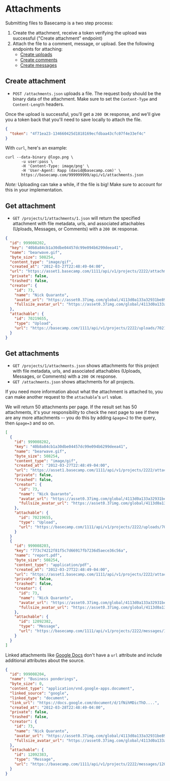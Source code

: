Attachments
===========

Submitting files to Basecamp is a two step process:

1. Create the attachment, receive a token verifying the upload was successful ("Create attachment" endpoint)
2. Attach the file to a comment, message, or upload. See the following endpoints for attaching:
   * [Create uploads](https://github.com/basecamp/bcx-api/blob/master/sections/uploads.md)
   * [Create comments](https://github.com/basecamp/bcx-api/blob/master/sections/comments.md)
   * [Create messages](https://github.com/basecamp/bcx-api/blob/master/sections/messages.md)

Create attachment
-----------------

* `POST /attachments.json` uploads a file. The request body should be the
binary data of the attachment. Make sure to set the `Content-Type` and
`Content-Length` headers.

Once the upload is successful, you'll get a `200 OK` response, and we'll give
you a token back that you'll need to save locally to attach the file.

```json
{
  "token": "4f71ea23-134660425d1818169ecfdbaa43cfc07f4e33ef4c"
}
```

With `curl`, here's an example:

```
curl --data-binary @logo.png \
       -u user:pass \
       -H 'Content-Type: image/png' \
       -H 'User-Agent: Rapp (david@basecamp.com)' \
       https://basecamp.com/999999999/api/v1/attachments.json
```

*Note:* Uploading can take a while, if the file is big! Make sure to account for this in your implementation.

Get attachment
--------------

* `GET /projects/1/attachments/1.json` will return the specified attachment
 with file metadata, urls, and associated attachables (Uploads, Messages,
or Comments) with a `200 OK` response.

```json
{
  "id": 999008202,
  "key": "40b8a84cb1a30dbe04457dc99e094b6299deea41",
  "name": "bearwave.gif",
  "byte_size": 508254,
  "content_type": "image/gif",
  "created_at": "2012-03-27T22:48:49-04:00",
  "url": "https://asset1.basecamp.com/1111/api/v1/projects/2222/attachments/3333/40b8a84cb1a30dbe04457dc99e094b6299deea41/original/bearwave.gif",
  "private": false,
  "trashed": false,
  "creator": {
    "id": 73,
    "name": "Nick Quaranto",
    "avatar_url": "https://asset0.37img.com/global/4113d0a133a32931be8934e70b2ea21efeff72c1/avatar.96.gif?r=3",
    "fullsize_avatar_url": "https://asset0.37img.com/global/4113d0a133a32931be8934e70b2ea21efeff72c1/original.gif?r=3"
  },
  "attachable": {
    "id": 70219655,
    "type": "Upload",
    "url": "https://basecamp.com/1111/api/v1/projects/2222/uploads/70219655.json"
  }
}
```

Get attachments
---------------

* `GET /projects/1/attachments.json` shows attachments for this
project with file metadata, urls, and associated attachables (Uploads, Messages,
or Comments) with a `200 OK` response.
* `GET /attachments.json` shows attachments for all projects.

If you need more information about what the attachment is attached to, you can
make another request to the `attachable`'s `url` value.

We will return 50 attachments per page. If the
result set has 50 attachments, it's your responsibility to check the next page
to see if there are any more attachments -- you do this by adding `&page=2` to the
query, then `&page=3` and so on.

```json
[
  {
    "id": 999008202,
    "key": "40b8a84cb1a30dbe04457dc99e094b6299deea41",
    "name": "bearwave.gif",
    "byte_size": 508254,
    "content_type": "image/gif",
    "created_at": "2012-03-27T22:48:49-04:00",
    "url": "https://asset1.basecamp.com/1111/api/v1/projects/2222/attachments/3333/40b8a84cb1a30dbe04457dc99e094b6299deea41/original/bearwave.gif",
    "private": false,
    "trashed": false,
    "creator": {
      "id": 73,
      "name": "Nick Quaranto",
      "avatar_url": "https://asset0.37img.com/global/4113d0a133a32931be8934e70b2ea21efeff72c1/avatar.96.gif?r=3",
      "fullsize_avatar_url": "https://asset0.37img.com/global/4113d0a133a32931be8934e70b2ea21efeff72c1/original.gif?r=3"
    },
    "attachable": {
      "id": 70219655,
      "type": "Upload",
      "url": "https://basecamp.com/1111/api/v1/projects/2222/uploads/70219655.json"
    }
  }
  {
    "id": 999008203,
    "key": "773c74212f81f5c7d66917fb7236d5aece36c56a",
    "name": "report.pdf",
    "byte_size": 508254,
    "content_type": "application/pdf",
    "created_at": "2012-03-27T22:48:49-04:00",
    "url": "https://asset1.basecamp.com/1111/api/v1/projects/2222/attachments/4444/773c74212f81f5c7d66917fb7236d5aece36c56a/original/report.pdf",
    "private": false,
    "trashed": false,
    "creator": {
      "id": 73,
      "name": "Nick Quaranto",
      "avatar_url": "https://asset0.37img.com/global/4113d0a133a32931be8934e70b2ea21efeff72c1/avatar.96.gif?r=3",
      "fullsize_avatar_url": "https://asset0.37img.com/global/4113d0a133a32931be8934e70b2ea21efeff72c1/original.gif?r=3"
    },
    "attachable": {
      "id": 12092382,
      "type": "Message",
      "url": "https://basecamp.com/1111/api/v1/projects/2222/messages/12092382.json"
    }
  }
]
```

Linked attachments like [Google Docs](https://basecamp.com/help/guides/projects/google-docs) don't have a `url` attribute and include additional attributes about the source.


```json
{
  "id": 999008204,
  "name": "Business ponderings",
  "byte_size": 0,
  "content_type": "application/vnd.google-apps.document",
  "linked_source": "google",
  "linked_type": "document",
  "link_url": "https://docs.google.com/document/d/1fNihMDicThD....",
  "created_at": "2012-03-28T22:48:49-04:00",
  "private": false,
  "trashed": false,
  "creator": {
    "id": 73,
    "name": "Nick Quaranto",
    "avatar_url": "https://asset0.37img.com/global/4113d0a133a32931be8934e70b2ea21efeff72c1/avatar.96.gif?r=3",
    "fullsize_avatar_url": "https://asset0.37img.com/global/4113d0a133a32931be8934e70b2ea21efeff72c1/original.gif?r=3"
  },
  "attachable": {
    "id": 12092383,
    "type": "Message",
    "url": "https://basecamp.com/1111/api/v1/projects/2222/messages/12092383.json"
  }
}
```
